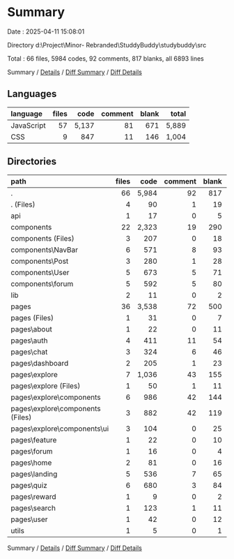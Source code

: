 # Summary

Date : 2025-04-11 15:08:01

Directory d:\\Project\\Minor- Rebranded\\StuddyBuddy\\studybuddy\\src

Total : 66 files,  5984 codes, 92 comments, 817 blanks, all 6893 lines

Summary / [Details](details.md) / [Diff Summary](diff.md) / [Diff Details](diff-details.md)

## Languages
| language | files | code | comment | blank | total |
| :--- | ---: | ---: | ---: | ---: | ---: |
| JavaScript | 57 | 5,137 | 81 | 671 | 5,889 |
| CSS | 9 | 847 | 11 | 146 | 1,004 |

## Directories
| path | files | code | comment | blank | total |
| :--- | ---: | ---: | ---: | ---: | ---: |
| . | 66 | 5,984 | 92 | 817 | 6,893 |
| . (Files) | 4 | 90 | 1 | 19 | 110 |
| api | 1 | 17 | 0 | 5 | 22 |
| components | 22 | 2,323 | 19 | 290 | 2,632 |
| components (Files) | 3 | 207 | 0 | 18 | 225 |
| components\\NavBar | 6 | 571 | 8 | 93 | 672 |
| components\\Post | 3 | 280 | 1 | 28 | 309 |
| components\\User | 5 | 673 | 5 | 71 | 749 |
| components\\forum | 5 | 592 | 5 | 80 | 677 |
| lib | 2 | 11 | 0 | 2 | 13 |
| pages | 36 | 3,538 | 72 | 500 | 4,110 |
| pages (Files) | 1 | 31 | 0 | 7 | 38 |
| pages\\about | 1 | 22 | 0 | 11 | 33 |
| pages\\auth | 4 | 411 | 11 | 54 | 476 |
| pages\\chat | 3 | 324 | 6 | 46 | 376 |
| pages\\dashboard | 2 | 205 | 1 | 23 | 229 |
| pages\\explore | 7 | 1,036 | 43 | 155 | 1,234 |
| pages\\explore (Files) | 1 | 50 | 1 | 11 | 62 |
| pages\\explore\\components | 6 | 986 | 42 | 144 | 1,172 |
| pages\\explore\\components (Files) | 3 | 882 | 42 | 119 | 1,043 |
| pages\\explore\\components\\ui | 3 | 104 | 0 | 25 | 129 |
| pages\\feature | 1 | 22 | 0 | 10 | 32 |
| pages\\forum | 1 | 16 | 0 | 4 | 20 |
| pages\\home | 2 | 81 | 0 | 16 | 97 |
| pages\\landing | 5 | 536 | 7 | 65 | 608 |
| pages\\quiz | 6 | 680 | 3 | 84 | 767 |
| pages\\reward | 1 | 9 | 0 | 2 | 11 |
| pages\\search | 1 | 123 | 1 | 11 | 135 |
| pages\\user | 1 | 42 | 0 | 12 | 54 |
| utils | 1 | 5 | 0 | 1 | 6 |

Summary / [Details](details.md) / [Diff Summary](diff.md) / [Diff Details](diff-details.md)